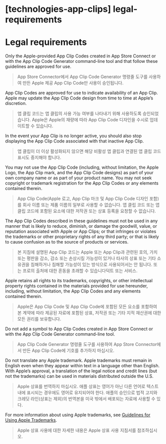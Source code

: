 # **[technologies-app-clips] legal-requirements**

# **Legal requirements**

Only the Apple-provided App Clip Codes created in App Store Connect or with the App Clip Code Generator command-line tool and that follow these guidelines are approved for use.
> App Store Connector에서 App Clip Code Generator 명령줄 도구를 사용하여 만든 Apple 제공 App Clip Code만 사용이 승인됩니다.
>




App Clip Codes are approved for use to indicate availability of an App Clip. Apple may update the App Clip Code design from time to time at Apple’s discretion.
> 앱 클립 코드는 앱 클립의 사용 가능 여부를 나타내기 위해 사용하도록 승인되었습니다. Apple은 Apple의 재량에 따라 App Clip Code 디자인을 수시로 업데이트할 수 있습니다.
>




In the event your App Clip is no longer active, you should also stop displaying the App Clip Code associated with that inactive App Clip.
> 앱 클립이 더 이상 활성화되지 않으면 해당 비활성 앱 클립과 연결된 앱 클립 코드 표시도 중지해야 합니다.
>




You may not use the App Clip Code (including, without limitation, the Apple Logo, the App Clip mark, and the App Clip Code designs) as part of your own company name or as part of your product name. You may not seek copyright or trademark registration for the App Clip Codes or any elements contained therein.
> App Clip Code(Apple 로고, App Clip 마크 및 App Clip Code 디자인 포함)를 회사 이름 또는 제품 이름의 일부로 사용할 수 없습니다. 앱 클립 코드 또는 앱 클립 코드에 포함된 요소에 대한 저작권 또는 상표 등록을 요청할 수 없습니다.
>




The App Clip Codes described in these guidelines must not be used in any manner that is likely to reduce, diminish, or damage the goodwill, value, or reputation associated with Apple or App Clips; or that infringes or violates the trademarks or other proprietary rights of any third party; or that is likely to cause confusion as to the source of products or services.
> 본 지침에 설명된 App Clip 코드는 Apple 또는 App Clip과 관련된 호의, 가치 또는 평판을 감소, 감소 또는 손상시킬 가능성이 있거나 타사의 상표 또는 기타 소유권을 침해하거나 침해할 가능성이 있는 방식으로 사용되어서는 안 됩니다. 또는 프로의 출처에 대한 혼동을 초래할 수 있습니다덕트 또는 서비스.
>




Apple retains all rights to its trademarks, copyrights, or other intellectual property rights contained in the materials provided for use hereunder, including, without limitation, the App Clip Codes and any elements contained therein.
> Apple은 App Clip Code 및 App Clip Code에 포함된 모든 요소를 포함하여 본 계약에 따라 제공된 자료에 포함된 상표, 저작권 또는 기타 지적 재산권에 대한 모든 권리를 보유합니다.
>




Do not add a symbol to App Clip Codes created in App Store Connect or with the App Clip Code Generator command-line tool.
> App Clip Code Generator 명령줄 도구를 사용하여 App Store Connector에서 만든 App Clip Code에 기호를 추가하지 마십시오.
>




Do not translate any Apple trademark. Apple trademarks must remain in English even when they appear within text in a language other than English. With Apple’s approval, a translation of the legal notice and credit lines (but not the trademarks) can be used in materials distributed outside the U.S.
> Apple 상표를 번역하지 마십시오. 애플 상표는 영어가 아닌 다른 언어로 텍스트 내에 표시되는 경우에도 영어로 유지되어야 한다. 애플의 승인으로 법적 고지와 크레딧 라인(상표는 제외)의 번역본을 미국 밖에서 배포되는 자료에 사용할 수 있다.
>




For more information about using Apple trademarks, see [Guidelines for Using Apple Trademarks](https://www.apple.com/legal/intellectual-property/guidelinesfor3rdparties.html).
> Apple 상표 사용에 대한 자세한 내용은 Apple 상표 사용 지침서를 참조하십시오.
>



